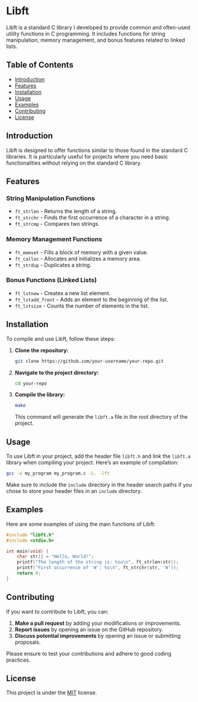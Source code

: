 # Libft

Libft is a standard C library I developed to provide common and often-used utility functions in C programming. It includes functions for string manipulation, memory management, and bonus features related to linked lists.

## Table of Contents

- [Introduction](#introduction)
- [Features](#features)
- [Installation](#installation)
- [Usage](#usage)
- [Examples](#examples)
- [Contributing](#contributing)
- [License](#license)

## Introduction

Libft is designed to offer functions similar to those found in the standard C libraries. It is particularly useful for projects where you need basic functionalities without relying on the standard C library.

## Features

### String Manipulation Functions

- `ft_strlen` - Returns the length of a string.
- `ft_strchr` - Finds the first occurrence of a character in a string.
- `ft_strcmp` - Compares two strings.

### Memory Management Functions

- `ft_memset` - Fills a block of memory with a given value.
- `ft_calloc` - Allocates and initializes a memory area.
- `ft_strdup` - Duplicates a string.

### Bonus Functions (Linked Lists)

- `ft_lstnew` - Creates a new list element.
- `ft_lstadd_front` - Adds an element to the beginning of the list.
- `ft_lstsize` - Counts the number of elements in the list.

## Installation

To compile and use Libft, follow these steps:

1. **Clone the repository:**

   ```bash
   git clone https://github.com/your-username/your-repo.git
   ```

2. **Navigate to the project directory:**

   ```bash
   cd your-repo
   ```

3. **Compile the library:**

   ```bash
   make
   ```

   This command will generate the `libft.a` file in the root directory of the project.

## Usage

To use Libft in your project, add the header file `libft.h` and link the `libft.a` library when compiling your project. Here’s an example of compilation:

```bash
gcc -o my_program my_program.c -L. -lft
```

Make sure to include the `include` directory in the header search paths if you chose to store your header files in an `include` directory.

## Examples

Here are some examples of using the main functions of Libft:

```c
#include "libft.h"
#include <stdio.h>

int main(void) {
    char str[] = "Hello, World!";
    printf("The length of the string is: %zu\n", ft_strlen(str));
    printf("First occurrence of 'W': %s\n", ft_strchr(str, 'W'));
    return 0;
}
```

## Contributing

If you want to contribute to Libft, you can:

1. **Make a pull request** by adding your modifications or improvements.
2. **Report issues** by opening an issue on the GitHub repository.
3. **Discuss potential improvements** by opening an issue or submitting proposals.

Please ensure to test your contributions and adhere to good coding practices.

## License

This project is under the [MIT](LICENSE) license.